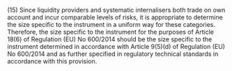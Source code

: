 (15) Since liquidity providers and systematic internalisers both trade on own account and incur comparable levels of risks, it is appropriate to determine the size specific to the instrument in a uniform way for these categories. Therefore, the size specific to the instrument for the purposes of Article 18(6) of Regulation (EU) No 600/2014 should be the size specific to the instrument determined in accordance with Article 9(5)(d) of Regulation (EU) No 600/2014 and as further specified in regulatory technical standards in accordance with this provision.